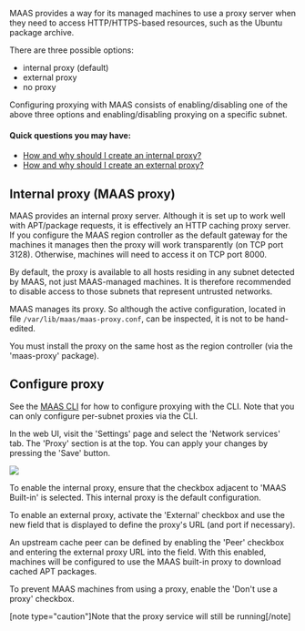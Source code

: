 <!-- deb-2-7-cli
||2.7|2.8|2.9|
|-----:|:-----:|:-----:|:-----:|
|Snap|[CLI](/t/proxy-snap-2-7-cli/3030) ~ [UI](/t/proxy-snap-2-7-ui/3031)|[CLI](/t/proxy-snap-2-8-cli/3032) ~ [UI](/t/proxy-snap-2-8-ui/3033)|[CLI](/t/proxy-snap-2-9-cli/3034) ~ [UI](/t/proxy-snap-2-9-ui/3035)|
|Packages|CLI ~ [UI](/t/proxy-deb-2-7-ui/3037)|[CLI](/t/proxy-deb-2-8-cli/3038) ~ [UI](/t/proxy-deb-2-8-ui/3039)|[CLI](/t/proxy-deb-2-9-cli/3040) ~ [UI](/t/proxy-deb-2-9-ui/3041)|
 deb-2-7-cli -->

<!-- deb-2-7-ui
||2.7|2.8|2.9|
|-----:|:-----:|:-----:|:-----:|
|Snap|[CLI](/t/proxy-snap-2-7-cli/3030) ~ [UI](/t/proxy-snap-2-7-ui/3031)|[CLI](/t/proxy-snap-2-8-cli/3032) ~ [UI](/t/proxy-snap-2-8-ui/3033)|[CLI](/t/proxy-snap-2-9-cli/3034) ~ [UI](/t/proxy-snap-2-9-ui/3035)|
|Packages|[CLI](/t/proxy-deb-2-7-cli/3036) ~ UI|[CLI](/t/proxy-deb-2-8-cli/3038) ~ [UI](/t/proxy-deb-2-8-ui/3039)|[CLI](/t/proxy-deb-2-9-cli/3040) ~ [UI](/t/proxy-deb-2-9-ui/3041)|
 deb-2-7-ui -->

<!-- deb-2-8-cli
||2.7|2.8|2.9|
|-----:|:-----:|:-----:|:-----:|
|Snap|[CLI](/t/proxy-snap-2-7-cli/3030) ~ [UI](/t/proxy-snap-2-7-ui/3031)|[CLI](/t/proxy-snap-2-8-cli/3032) ~ [UI](/t/proxy-snap-2-8-ui/3033)|[CLI](/t/proxy-snap-2-9-cli/3034) ~ [UI](/t/proxy-snap-2-9-ui/3035)|
|Packages|[CLI](/t/proxy-deb-2-7-cli/3036) ~ [UI](/t/proxy-deb-2-7-ui/3037)|CLI ~ [UI](/t/proxy-deb-2-8-ui/3039)|[CLI](/t/proxy-deb-2-9-cli/3040) ~ [UI](/t/proxy-deb-2-9-ui/3041)|
 deb-2-8-cli -->

<!-- deb-2-8-ui
||2.7|2.8|2.9|
|-----:|:-----:|:-----:|:-----:|
|Snap|[CLI](/t/proxy-snap-2-7-cli/3030) ~ [UI](/t/proxy-snap-2-7-ui/3031)|[CLI](/t/proxy-snap-2-8-cli/3032) ~ [UI](/t/proxy-snap-2-8-ui/3033)|[CLI](/t/proxy-snap-2-9-cli/3034) ~ [UI](/t/proxy-snap-2-9-ui/3035)|
|Packages|[CLI](/t/proxy-deb-2-7-cli/3036) ~ [UI](/t/proxy-deb-2-7-ui/3037)|[CLI](/t/proxy-deb-2-8-cli/3038) ~ UI|[CLI](/t/proxy-deb-2-9-cli/3040) ~ [UI](/t/proxy-deb-2-9-ui/3041)|
 deb-2-8-ui -->

<!-- deb-2-9-cli
||2.7|2.8|2.9|
|-----:|:-----:|:-----:|:-----:|
|Snap|[CLI](/t/proxy-snap-2-7-cli/3030) ~ [UI](/t/proxy-snap-2-7-ui/3031)|[CLI](/t/proxy-snap-2-8-cli/3032) ~ [UI](/t/proxy-snap-2-8-ui/3033)|[CLI](/t/proxy-snap-2-9-cli/3034) ~ [UI](/t/proxy-snap-2-9-ui/3035)|
|Packages|[CLI](/t/proxy-deb-2-7-cli/3036) ~ [UI](/t/proxy-deb-2-7-ui/3037)|[CLI](/t/proxy-deb-2-8-cli/3038) ~ [UI](/t/proxy-deb-2-8-ui/3039)|CLI ~ [UI](/t/proxy-deb-2-9-ui/3041)|
 deb-2-9-cli -->

<!-- deb-2-9-ui
||2.7|2.8|2.9|
|-----:|:-----:|:-----:|:-----:|
|Snap|[CLI](/t/proxy-snap-2-7-cli/3030) ~ [UI](/t/proxy-snap-2-7-ui/3031)|[CLI](/t/proxy-snap-2-8-cli/3032) ~ [UI](/t/proxy-snap-2-8-ui/3033)|[CLI](/t/proxy-snap-2-9-cli/3034) ~ [UI](/t/proxy-snap-2-9-ui/3035)|
|Packages|[CLI](/t/proxy-deb-2-7-cli/3036) ~ [UI](/t/proxy-deb-2-7-ui/3037)|[CLI](/t/proxy-deb-2-8-cli/3038) ~ [UI](/t/proxy-deb-2-8-ui/3039)|[CLI](/t/proxy-deb-2-9-cli/3040) ~ UI|
 deb-2-9-ui -->

<!-- snap-2-7-cli
||2.7|2.8|2.9|
|-----:|:-----:|:-----:|:-----:|
|Snap|CLI ~ [UI](/t/proxy-snap-2-7-ui/3031)|[CLI](/t/proxy-snap-2-8-cli/3032) ~ [UI](/t/proxy-snap-2-8-ui/3033)|[CLI](/t/proxy-snap-2-9-cli/3034) ~ [UI](/t/proxy-snap-2-9-ui/3035)|
|Packages|[CLI](/t/proxy-deb-2-7-cli/3036) ~ [UI](/t/proxy-deb-2-7-ui/3037)|[CLI](/t/proxy-deb-2-8-cli/3038) ~ [UI](/t/proxy-deb-2-8-ui/3039)|[CLI](/t/proxy-deb-2-9-cli/3040) ~ [UI](/t/proxy-deb-2-9-ui/3041)|
 snap-2-7-cli -->

<!-- snap-2-7-ui
||2.7|2.8|2.9|
|-----:|:-----:|:-----:|:-----:|
|Snap|[CLI](/t/proxy-snap-2-7-cli/3030) ~ UI|[CLI](/t/proxy-snap-2-8-cli/3032) ~ [UI](/t/proxy-snap-2-8-ui/3033)|[CLI](/t/proxy-snap-2-9-cli/3034) ~ [UI](/t/proxy-snap-2-9-ui/3035)|
|Packages|[CLI](/t/proxy-deb-2-7-cli/3036) ~ [UI](/t/proxy-deb-2-7-ui/3037)|[CLI](/t/proxy-deb-2-8-cli/3038) ~ [UI](/t/proxy-deb-2-8-ui/3039)|[CLI](/t/proxy-deb-2-9-cli/3040) ~ [UI](/t/proxy-deb-2-9-ui/3041)|
 snap-2-7-ui -->

<!-- snap-2-8-cli
||2.7|2.8|2.9|
|-----:|:-----:|:-----:|:-----:|
|Snap|[CLI](/t/proxy-snap-2-7-cli/3030) ~ [UI](/t/proxy-snap-2-7-ui/3031)|CLI ~ [UI](/t/proxy-snap-2-8-ui/3033)|[CLI](/t/proxy-snap-2-9-cli/3034) ~ [UI](/t/proxy-snap-2-9-ui/3035)|
|Packages|[CLI](/t/proxy-deb-2-7-cli/3036) ~ [UI](/t/proxy-deb-2-7-ui/3037)|[CLI](/t/proxy-deb-2-8-cli/3038) ~ [UI](/t/proxy-deb-2-8-ui/3039)|[CLI](/t/proxy-deb-2-9-cli/3040) ~ [UI](/t/proxy-deb-2-9-ui/3041)|
 snap-2-8-cli -->

<!-- snap-2-8-ui
||2.7|2.8|2.9|
|-----:|:-----:|:-----:|:-----:|
|Snap|[CLI](/t/proxy-snap-2-7-cli/3030) ~ [UI](/t/proxy-snap-2-7-ui/3031)|[CLI](/t/proxy-snap-2-8-cli/3032) ~ UI|[CLI](/t/proxy-snap-2-9-cli/3034) ~ [UI](/t/proxy-snap-2-9-ui/3035)|
|Packages|[CLI](/t/proxy-deb-2-7-cli/3036) ~ [UI](/t/proxy-deb-2-7-ui/3037)|[CLI](/t/proxy-deb-2-8-cli/3038) ~ [UI](/t/proxy-deb-2-8-ui/3039)|[CLI](/t/proxy-deb-2-9-cli/3040) ~ [UI](/t/proxy-deb-2-9-ui/3041)|
 snap-2-8-ui -->

<!-- snap-2-9-cli
||2.7|2.8|2.9|
|-----:|:-----:|:-----:|:-----:|
|Snap|[CLI](/t/proxy-snap-2-7-cli/3030) ~ [UI](/t/proxy-snap-2-7-ui/3031)|[CLI](/t/proxy-snap-2-8-cli/3032) ~ [UI](/t/proxy-snap-2-8-ui/3033)|CLI ~ [UI](/t/proxy-snap-2-9-ui/3035)|
|Packages|[CLI](/t/proxy-deb-2-7-cli/3036) ~ [UI](/t/proxy-deb-2-7-ui/3037)|[CLI](/t/proxy-deb-2-8-cli/3038) ~ [UI](/t/proxy-deb-2-8-ui/3039)|[CLI](/t/proxy-deb-2-9-cli/3040) ~ [UI](/t/proxy-deb-2-9-ui/3041)|
 snap-2-9-cli -->

<!-- snap-2-9-ui
||2.7|2.8|2.9|
|-----:|:-----:|:-----:|:-----:|
|Snap|[CLI](/t/proxy-snap-2-7-cli/3030) ~ [UI](/t/proxy-snap-2-7-ui/3031)|[CLI](/t/proxy-snap-2-8-cli/3032) ~ [UI](/t/proxy-snap-2-8-ui/3033)|[CLI](/t/proxy-snap-2-9-cli/3034) ~ UI|
|Packages|[CLI](/t/proxy-deb-2-7-cli/3036) ~ [UI](/t/proxy-deb-2-7-ui/3037)|[CLI](/t/proxy-deb-2-8-cli/3038) ~ [UI](/t/proxy-deb-2-8-ui/3039)|[CLI](/t/proxy-deb-2-9-cli/3040) ~ [UI](/t/proxy-deb-2-9-ui/3041)|
 snap-2-9-ui -->

MAAS provides a way for its managed machines to use a proxy server when they need to access HTTP/HTTPS-based resources, such as the Ubuntu package archive.

There are three possible options:

-   internal proxy (default)
-   external proxy
-   no proxy

Configuring proxying with MAAS consists of enabling/disabling one of the above three options and enabling/disabling proxying on a specific subnet.

#### Quick questions you may have:

* [How and why should I create an internal proxy?](#heading--internal-proxy-maas-proxy)
* [How and why should I create an external proxy?](#heading--configure-proxy)

<h2 id="heading--internal-proxy-maas-proxy">Internal proxy (MAAS proxy)</h2>

MAAS provides an internal proxy server. Although it is set up to work well with APT/package requests, it is effectively an HTTP caching proxy server. If you configure the MAAS region controller as the default gateway for the machines it manages then the proxy will work transparently (on TCP port 3128). Otherwise, machines will need to access it on TCP port 8000.

By default, the proxy is available to all hosts residing in any subnet detected by MAAS, not just MAAS-managed machines. It is therefore recommended to disable access to those subnets that represent untrusted networks.

MAAS manages its proxy. So although the active configuration, located in file `/var/lib/maas/maas-proxy.conf`, can be inspected, it is not to be hand-edited.

You must install the proxy on the same host as the region controller (via the 'maas-proxy' package).

<h2 id="heading--configure-proxy">Configure proxy</h2>

See the [MAAS CLI](/t/common-cli-tasks/794#heading--configure-proxying) for how to configure proxying with the CLI. Note that you can only configure per-subnet proxies via the CLI.

In the web UI, visit the 'Settings' page and select the 'Network services' tab. The 'Proxy' section is at the top. You can apply your changes by pressing the 'Save' button.

<a href="https://assets.ubuntu.com/v1/55800a33-installconfig-network-proxy__2.4_configure-proxy.png" target = "_blank"><img src="https://assets.ubuntu.com/v1/55800a33-installconfig-network-proxy__2.4_configure-proxy.png"></a>

To enable the internal proxy, ensure that the checkbox adjacent to 'MAAS Built-in' is selected. This internal proxy is the default configuration.

To enable an external proxy, activate the 'External' checkbox and use the new field that is displayed to define the proxy's URL (and port if necessary).

An upstream cache peer can be defined by enabling the 'Peer' checkbox and entering the external proxy URL into the field. With this enabled, machines will be configured to use the MAAS built-in proxy to download cached APT packages.

To prevent MAAS machines from using a proxy, enable the 'Don't use a proxy' checkbox.

[note type="caution"]Note that the proxy service will still be running[/note]

<!-- LINKS -->